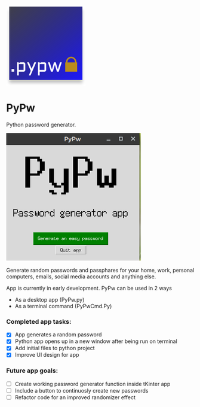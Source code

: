![App logo](./images/PyPw_logo.svg)

# PyPw

Python password generator.

![Splash page](./images/PyPw_Splash.png)


Generate random passwords and passphares for your home, work, personal computers, emails, social media accounts and anything else.

App is currently in early development. PyPw can be used in 2 ways

- As a desktop app (PyPw.py)
- As a terminal command (PyPwCmd.Py)
### Completed app tasks:

- [x] App generates a random password
- [x] Python app opens up in a new window after being run on terminal 
- [x] Add initial files to python project
- [x] Improve UI design for app

### Future app goals:

- [ ] Create working password generator function inside tKinter app
- [ ] Include a button to continuosly create new passwords 
- [ ] Refactor code for an improved randomizer effect